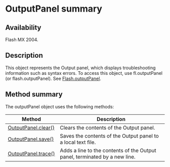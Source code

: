 # OutputPanel summary

## Availability

Flash MX 2004.

## Description

This object represents the Output panel, which displays troubleshooting information such as syntax errors. To access this object, use fl.outputPanel (or flash.outputPanel). See [Flash.outputPanel](../Flash_object/Flash47.md).

## Method summary

The outputPanel object uses the following methods:

| **Method** | **Description** |
| --- | --- |
| [OutputPanel.clear()](../OutputPanel_object/OutputPanel.md) | Clears the contents of the Output panel. |
| [OutputPanel.save()](../OutputPanel_object/OutputPanel1.md) | Saves the contents of the Output panel to a local text file. |
| [OutputPanel.trace()](../OutputPanel_object/OutputPanel2.md) | Adds a line to the contents of the Output panel, terminated by a new line. |
